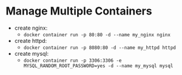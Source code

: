 # Manage Multiple Containers

- create nginx:
  - ```docker container run -p 80:80 -d --name my_nginx nginx```
- create httpd:
  - ```docker container run -p 8080:80 -d --name my_httpd httpd```
- create mysql:
  - ```docker container run -p 3306:3306 -e MYSQL_RANDOM_ROOT_PASSWORD=yes -d --name my_mysql mysql```
